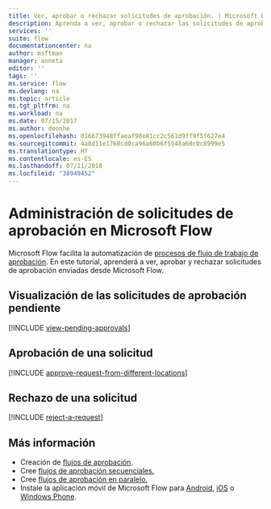 ```yaml
---
title: Ver, aprobar o rechazar solicitudes de aprobación. | Microsoft Docs
description: Aprenda a ver, aprobar o rechazar las solicitudes de aprobación en Microsoft Flow.
services: ''
suite: flow
documentationcenter: na
author: msftman
manager: anneta
editor: ''
tags: ''
ms.service: flow
ms.devlang: na
ms.topic: article
ms.tgt_pltfrm: na
ms.workload: na
ms.date: 07/15/2017
ms.author: deonhe
ms.openlocfilehash: 016673948ffaeaf98e81cc2c561d9ff9f5f627e4
ms.sourcegitcommit: 4a8d11e1768cd0ca96a60b6f5548a68c0c8999e5
ms.translationtype: HT
ms.contentlocale: es-ES
ms.lasthandoff: 07/11/2018
ms.locfileid: "38949452"
---
```

# <a name="manage-approval-requests-in-microsoft-flow"></a>Administración de solicitudes de aprobación en Microsoft Flow
Microsoft Flow facilita la automatización de [procesos de flujo de trabajo de aprobación](modern-approvals.md). En este tutorial, aprenderá a ver, aprobar y rechazar solicitudes de aprobación enviadas desde Microsoft Flow.

## <a name="view-pending-approval-requests"></a>Visualización de las solicitudes de aprobación pendiente
[!INCLUDE [view-pending-approvals](includes/view-pending-approvals.md)]

## <a name="approve-a-request"></a>Aprobación de una solicitud
[!INCLUDE [approve-request-from-different-locations](includes/approve-request-from-different-locations.md)]

## <a name="reject-a-request"></a>Rechazo de una solicitud
[!INCLUDE [reject-a-request](includes/reject-a-request.md)]

## <a name="learn-more"></a>Más información
* Creación de [flujos de aprobación](modern-approvals.md).
* Cree [flujos de aprobación secuenciales.](sequential-modern-approvals.md)
* Cree [flujos de aprobación en paralelo.](parallel-modern-approvals.md)
* Instale la aplicación móvil de Microsoft Flow para [Android](https://aka.ms/flowmobiledocsandroid), [iOS](https://aka.ms/flowmobiledocsios) o [Windows Phone](https://aka.ms/flowmobilewindows).

